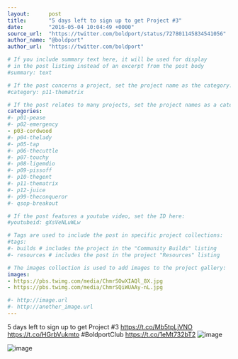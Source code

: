 ```yaml
---
layout:      post
title:       "5 days left to sign up to get Project #3"
date:        "2016-05-04 10:04:49 +0000"
source_url:  "https://twitter.com/boldport/status/727801145834541056"
author_name: "@boldport"
author_url:  "https://twitter.com/boldport"

# If you include summary text here, it will be used for display
# in the post listing instead of an excerpt from the post body
#summary: text

# If the post concerns a project, set the project name as the category:
#category: p11-thematrix

# If the post relates to many projects, set the project names as a categories array:
categories:
#- p01-pease
#- p02-emergency
- p03-cordwood
#- p04-thelady
#- p05-tap
#- p06-thecuttle
#- p07-touchy
#- p08-ligemdio
#- p09-pissoff
#- p10-thegent
#- p11-thematrix
#- p12-juice
#- p99-theconqueror
#- qsop-breakout

# If the post features a youtube video, set the ID here:
#youtubeid: gXsVeNLuWLw

# Tags are used to include the post in specific project collections:
#tags:
#- builds # includes the project in the "Community Builds" listing
#- resources # includes the post in the project "Resources" listing

# The images collection is used to add images to the project gallery:
images:
- https://pbs.twimg.com/media/ChmrSOwXIAQl_8X.jpg
- https://pbs.twimg.com/media/ChmrSQiWUAAy-nL.jpg

#- http://image.url
#- http://another_image.url
---
```


5 days left to sign up to get Project #3 https://t.co/Mb5tpLjVNO https://t.co/HGrbVukmto #BoldportClub https://t.co/1eMt732bT2
![image](https://pbs.twimg.com/media/ChmrSOwXIAQl_8X.jpg)

![image](https://pbs.twimg.com/media/ChmrSQiWUAAy-nL.jpg)


